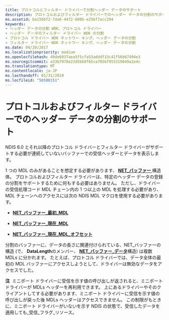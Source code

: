```yaml
---
title: プロトコルとフィルター ドライバーで分割ヘッダー データのサポート
description: プロトコルおよびフィルター ドライバーでのヘッダー データの分割のサポート
ms.assetid: ba1566f2-7da6-4472-b00b-e25bf7acc294
keywords:
- ヘッダー データの分割 WDK、プロトコル ドライバー
- ヘッダー データのフィルター ドライバー WDK の分割
- プロトコル ドライバー WDK ネットワー キング、ヘッダー データの分割
- フィルター ドライバー WDK ネットワー キング、ヘッダー データの分割
ms.date: 04/20/2017
ms.localizationpriority: medium
ms.openlocfilehash: 49de6937aea5f5cfa53adddf33c41f56b67494e3
ms.sourcegitcommit: a33b7978e22d5bb9f65ca7056f955319049a2e4c
ms.translationtype: MT
ms.contentlocale: ja-JP
ms.lasthandoff: 01/31/2019
ms.locfileid: "56580151"
---
```

# <a name="supporting-header-data-split-in-protocol-drivers-and-filter-drivers"></a>プロトコルおよびフィルター ドライバーでのヘッダー データの分割のサポート





NDIS 6.0 とそれ以降のプロトコル ドライバーとフィルター ドライバーがサポートする必要が連続していないバッファーでの受信ヘッダーとデータを表示します。

1 つの MDL のみがあることを想定する必要があります、 [ **NET\_バッファー** ](https://msdn.microsoft.com/library/windows/hardware/ff568376)構造体。 プロトコルおよびフィルター ドライバーは、特定のヘッダー データの登録の分割をサポートするために何もする必要はありません。 ただし、ドライバーの受信処理コード MDL チェーン内の 1 つ以上の MDL を処理する必要があり、MDL チェーンへのアクセスには次の NDIS MDL マクロを使用する必要があります。

-   [**NET\_バッファー\_最初\_MDL**](https://msdn.microsoft.com/library/windows/hardware/ff568386)

-   [**NET\_バッファー\_現在\_MDL**](https://msdn.microsoft.com/library/windows/hardware/ff568379)

-   [**NET\_バッファー\_現在\_MDL\_オフセット**](https://msdn.microsoft.com/library/windows/hardware/ff568380)

分割のバッファーに、データの長さに関連付けられている、NET\_バッファーの構造 (で、 **DataLength**のメンバー、 [ **NET\_バッファー\_データ**](https://msdn.microsoft.com/library/windows/hardware/ff568381)構造) は複数 MDLs に分かれます。 たとえば、プロトコル ドライバーでは、データ全体の最初の MDL バッファーにアクセスしようとして、ドライバーは無効なデータをアクセスでした。

**注**  ミニポート ドライバーに受信を示す値の呼び出しが返されると、ミニポート ドライバーが MDLs ヘッダーを再利用できます。 上にあるドライバーやそのクライアントしてする必要があります、ミニポート ドライバーに受信を示す値の呼び出しが戻った後 MDLs ヘッダーはアクセスできません。 この制限がもときに、ミニポート ドライバーがいないを示す NDIS の状態で、受信したデータを適用しても\_受信\_フラグ\_リソース。

 

 

 





